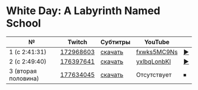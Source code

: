 # White Day: A Labyrinth Named School

| № | Twitch | Субтитры | YouTube |  |
| --- | --- | --- | --- | --- |
| 1 (с 2:41:31) | [172968603](https://www.twitch.tv/videos/172968603) | [скачать](../chats/v172968603.ass) | [fxwks5MC9Ns](https://www.youtube.com/watch?v=fxwks5MC9Ns) | [▶](../src/player.html?v=fxwks5MC9Ns&s=172968603) |
| 2 (с 2:49:40) | [176397641](https://www.twitch.tv/videos/176397641) | [скачать](../chats/v176397641.ass) | [yxlbqLonbKI](https://www.youtube.com/watch?v=yxlbqLonbKI) | [▶](../src/player.html?v=yxlbqLonbKI&s=176397641) |
| 3 (вторая половина) | [177634045](https://www.twitch.tv/videos/177634045) | [скачать](../chats/v177634045.ass) | Отсутствует | ⏹ |
